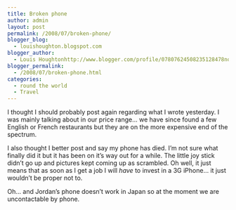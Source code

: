 ```yaml
---
title: Broken phone
author: admin
layout: post
permalink: /2008/07/broken-phone/
blogger_blog:
  - louishoughton.blogspot.com
blogger_author:
  - Louis Houghtonhttp://www.blogger.com/profile/07807624508235128478noreply@blogger.com
blogger_permalink:
  - /2008/07/broken-phone.html
categories:
  - round the world
  - Travel
---
```

I thought I should probably post again regarding what I wrote yesterday. I was mainly talking about in our price range&#8230; we have since found a few English or French restaurants but they are on the more expensive end of the spectrum.

I also thought I better post and say my phone has died. I&#8217;m not sure what finally did it but it has been on it&#8217;s way out for a while. The little joy stick didn&#8217;t go up and pictures kept coming up as scrambled. Oh well, it just means that as soon as I get a job I will <span style="font-style: italic;">have</span> to invest in a 3G iPhone&#8230; it just wouldn&#8217;t be proper not to.

Oh&#8230; and Jordan&#8217;s phone doesn&#8217;t work in Japan so at the moment we are uncontactable by phone.
